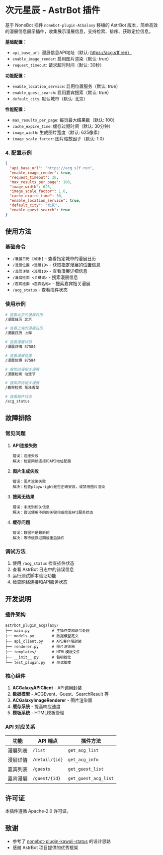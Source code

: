 # 次元星辰 - AstrBot 插件

基于 NoneBot 插件 `nonebot-plugin-ACGalaxy` 移植的 AstrBot 版本，简单高效的漫展信息展示插件，收集展示漫展信息，支持检索、排序、获取定位信息。


**基础配置：**
- `api_base_url`: 漫展信息API地址（默认: https://acg.s1f.ren）
- `enable_image_render`: 启用图片渲染（默认: true）
- `request_timeout`: 请求超时时间（默认: 30秒）

**功能配置：**
- `enable_location_service`: 启用位置服务（默认: true）
- `enable_guest_search`: 启用嘉宾搜索（默认: true）
- `default_city`: 默认城市（默认: 北京）

**性能配置：**
- `max_results_per_page`: 每页最大结果数（默认: 100）
- `cache_expire_time`: 缓存过期时间（默认: 30分钟）
- `image_width`: 生成图片宽度（默认: 625像素）
- `image_scale_factor`: 图片缩放因子（默认: 1.0）

### 4. 配置示例

```json
{
  "api_base_url": "https://acg.s1f.ren",
  "enable_image_render": true,
  "request_timeout": 30,
  "max_results_per_page": 100,
  "image_width": 625,
  "image_scale_factor": 1.0,
  "cache_expire_time": 30,
  "enable_location_service": true,
  "default_city": "北京",
  "enable_guest_search": true
}
```

## 使用方法

### 基础命令

- `/漫展日历 [城市]` - 查看指定城市的漫展日历
- `/漫展位置 <漫展ID>` - 获取指定漫展的位置信息
- `/漫展详情 <漫展ID>` - 查看漫展详细信息
- `/漫展检索 <关键词>` - 搜索漫展信息
- `/嘉宾检索 <嘉宾名称>` - 搜索嘉宾相关漫展
- `/acg_status` - 查看插件状态

### 使用示例

```bash
# 查看北京的漫展日历
/漫展日历 北京

# 查看上海的漫展日历
/漫展日历 上海

# 查看漫展详情
/漫展详情 87584

# 查看漫展位置
/漫展位置 87584

# 搜索动漫相关漫展
/漫展检索 动漫节

# 搜索声优相关漫展
/嘉宾检索 花泽香菜

# 查看插件状态
/acg_status
```
## 故障排除

### 常见问题

1. **API连接失败**
   ```
   错误：连接失败
   解决：检查网络连接和API地址配置
   ```

2. **图片生成失败**
   ```
   错误：图片渲染失败
   解决：检查playwright是否正确安装，或禁用图片渲染
   ```

3. **搜索无结果**
   ```
   错误：未找到相关信息
   解决：尝试使用不同的关键词或检查API服务状态
   ```

4. **缓存问题**
   ```
   错误：数据不是最新的
   解决：等待缓存过期或重启插件
   ```

### 调试方法

1. 使用 `/acg_status` 检查插件状态
2. 查看 AstrBot 日志中的错误信息
3. 运行测试脚本验证功能
4. 检查网络连接和API服务状态

## 开发说明

### 插件架构

```
astrbot_plugin_acgalaxy/
├── main.py          # 主插件类和命令处理
├── models.py        # 数据模型定义
├── api_client.py    # API客户端封装
├── renderer.py      # 图片渲染器
├── templates/       # HTML模板文件
├── __init__.py      # 包初始化
└── test_plugin.py   # 测试脚本
```

### 核心组件

1. **ACGalaxyAPIClient** - API调用封装
2. **数据模型** - ACGEvent、Guest、SearchResult 等
3. **ACGalaxyImageRenderer** - 图片渲染器
4. **缓存系统** - 提高响应速度
5. **模板系统** - HTML模板管理

### API 对应关系

| 功能 | API 端点 | 插件方法 |
|------|----------|----------|
| 漫展列表 | `/list` | `get_acg_list` |
| 漫展详情 | `/detail/{id}` | `get_acg_info` |
| 嘉宾列表 | `/guests` | `get_guest_list` |
| 嘉宾漫展 | `/guest/{id}` | `get_guest_acg_list` |


## 许可证

本插件遵循 Apache-2.0 许可证。

## 致谢

- 参考了 [nonebot-plugin-kawaii-status](https://github.com/KomoriDev/nonebot-plugin-kawaii-status) 的设计思路
- 感谢 AstrBot 项目提供的优秀框架

